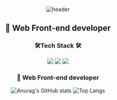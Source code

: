 <div align=center>
  
 ![header](https://capsule-render.vercel.app/api?type=waving&color=70faac&height=260&section=header&text=KIMSEONMI&fontSizew44)
<div align=center>

  <h2 align=center>🫠 Web Front-end developer</h2>

 
  
  <h3 align=center> 🛠️Tech Stack 🛠️ </h3>
  
 <img src="https://img.shields.io/badge/HTML-E34F26?style=flat-square&logo=HTML5&logoColor=white"/> <img src="https://img.shields.io/badge/CSS-1572B6?style=flat-square&logo=CSS3&logoColor=white"/> <img src="https://img.shields.io/badge/Javascript-F7DF1E?style=flat-square&logo=Javascript&logoColor=white"/> 
  <h3 align=center> 🫠 Web Front-end developer</h3>
  
![Anurag's GitHub stats](https://github-readme-stats.vercel.app/api?username=seon-mikim&show_icons=true&theme=tokyonight&text_color=edeff2&ring_color=70faac&icon_color=70faac&title_color=70faac)
![Top Langs](https://github-readme-stats.vercel.app/api/top-langs/?username=seon-mikim&layout=compact)
 <div>
<div>

 











 
